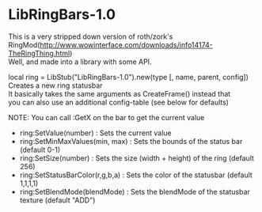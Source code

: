 LibRingBars-1.0
===============

This is a very stripped down version of roth/zork's RingMod(http://www.wowinterface.com/downloads/info14174-TheRingThing.html)  
Well, and made into a library with some API.

local ring = LibStub("LibRingBars-1.0").new(type [, name, parent, config])
  Creates a new ring statusbar  
  It basically takes the same arguments as CreateFrame() instead that  
  you can also use an additional config-table (see below for defaults)


NOTE: You can call :GetX on the bar to get the current value

*	ring:SetValue(number)			: Sets the current value
*	ring:SetMinMaxValues(min, max)	: Sets the bounds of the status bar (default 0-1)
*	ring:SetSize(number)			: Sets the size (width + height) of the ring (default 256)
*	ring:SetStatusBarColor(r,g,b,a)	: Sets the color of the statusbar (default 1,1,1,1)
*	ring:SetBlendMode(blendMode)	: Sets the blendMode of the statusbar texture (default "ADD")